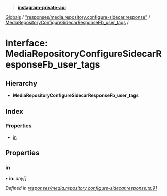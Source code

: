 > **[instagram-private-api](../README.md)**

[Globals](../README.md) / ["responses/media.repository.configure-sidecar.response"](../modules/_responses_media_repository_configure_sidecar_response_.md) / [MediaRepositoryConfigureSidecarResponseFb_user_tags](_responses_media_repository_configure_sidecar_response_.mediarepositoryconfiguresidecarresponsefb_user_tags.md) /

# Interface: MediaRepositoryConfigureSidecarResponseFb_user_tags

## Hierarchy

* **MediaRepositoryConfigureSidecarResponseFb_user_tags**

## Index

### Properties

* [in](_responses_media_repository_configure_sidecar_response_.mediarepositoryconfiguresidecarresponsefb_user_tags.md#in)

## Properties

###  in

• **in**: *any[]*

*Defined in [responses/media.repository.configure-sidecar.response.ts:91](https://github.com/dilame/instagram-private-api/blob/173bc62/src/responses/media.repository.configure-sidecar.response.ts#L91)*